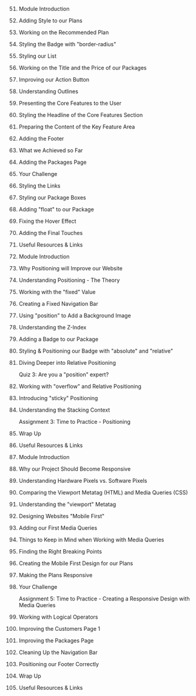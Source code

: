 51. Module Introduction
52. Adding Style to our Plans
53. Working on the Recommended Plan
54. Styling the Badge with "border-radius"
55. Styling our List
56. Working on the Title and the Price of our Packages
57. Improving our Action Button
58. Understanding Outlines
59. Presenting the Core Features to the User
60. Styling the Headline of the Core Features Section
61. Preparing the Content of the Key Feature Area
62. Adding the Footer
63. What we Achieved so Far
64. Adding the Packages Page
65. Your Challenge
66. Styling the Links
67. Styling our Package Boxes
68. Adding "float" to our Package
69. Fixing the Hover Effect
70. Adding the Final Touches
71. Useful Resources & Links
72. Module Introduction
73. Why Positioning will Improve our Website
74. Understanding Positioning - The Theory
75. Working with the "fixed" Value
76. Creating a Fixed Navigation Bar
77. Using "position" to Add a Background Image
78. Understanding the Z-Index
79. Adding a Badge to our Package
80. Styling & Positioning our Badge with "absolute" and "relative"
81. Diving Deeper into Relative Positioning

    Quiz 3: Are you a "position" expert?

82. Working with "overflow" and Relative Positioning
83. Introducing "sticky" Positioning
84. Understanding the Stacking Context

    Assignment 3: Time to Practice - Positioning

85. Wrap Up
86. Useful Resources & Links
87. Module Introduction
88. Why our Project Should Become Responsive
89. Understanding Hardware Pixels vs. Software Pixels
90. Comparing the Viewport Metatag (HTML) and Media Queries (CSS)
91. Understanding the "viewport" Metatag
92. Designing Websites "Mobile First"
93. Adding our First Media Queries
94. Things to Keep in Mind when Working with Media Queries
95. Finding the Right Breaking Points
96. Creating the Mobile First Design for our Plans
97. Making the Plans Responsive
98. Your Challenge

    Assignment 5: Time to Practice - Creating a Responsive Design with Media Queries

99. Working with Logical Operators
100.  Improving the Customers Page
      1
101.  Improving the Packages Page
102.  Cleaning Up the Navigation Bar
103.  Positioning our Footer Correctly
104.  Wrap Up
105.  Useful Resources & Links
